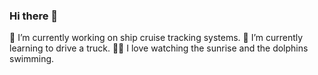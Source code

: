 ### Hi there 👋
🚢 I’m currently working on ship cruise tracking systems.
🚚 I’m currently learning to drive a truck.
🌅🐬 I love watching the sunrise and the dolphins swimming.
